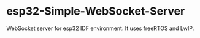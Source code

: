 # esp32-Simple-WebSocket-Server
WebSocket server for esp32 IDF environment. It uses freeRTOS and LwIP.
